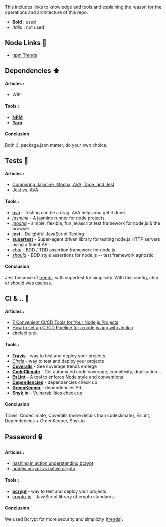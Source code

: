 This includes links to knowledge and tools and explaining the reason for the operations and architecture of this repo.

* **Bold** : used
* _Italic_ : not used

## Node Links :tada:

- [npm Trends](https://www.npmtrends.com)

## Dependencies :arrow_up:

#### Articles :
- WIP

#### Tools :
- **[NPM](https://www.npmjs.comya)**
- **[Yarn](https://yarnpkg.com/en/)**

#### Conclusion
Both :), package.json matter, do your own choice. 

## Tests :rotating_light:

#### Articles :
- [Comparing Jasmine, Mocha, AVA, Tape, and Jest](https://dzone.com/articles/comparing-jasmine-mocha-ava-tape-and-jest)
- [Jest vs. AVA](https://stackshare.io/stackups/ava-vs-jest)

#### Tools :
- _[ava](https://github.com/avajs/ava)_ - Testing can be a drag. AVA helps you get it done.
- _[jasmine](https://github.com/jasmine/jasmine-npm)_ - A jasmine runner for node projects.
- _[mocha](https://github.com/mochajs/mocha)_ - simple, flexible, fun javascript test framework for node.js & the browser
- **[jest](https://github.com/facebook/jest)** - Delightful JavaScript Testing
- **[supertest](https://github.com/visionmedia/supertest)** - Super-agent driven library for testing node.js HTTP servers using a fluent API.
- _[chai](https://github.com/chaijs/chai)_ - BDD / TDD assertion framework for node.js 
- _[should](https://github.com/shouldjs/should.js)_ - BDD style assertions for node.js -- test framework agnostic

#### Conclusion
Jest because of [trends](https://www.npmtrends.com/ava-vs-jasmine-vs-jest-vs-mocha-vs-qunit), with supertest for simplicity. With this config, chai or should was useless. 

## CI & .. :construction_worker: 

#### Articles :
- [7 Convenient CI/CD Tools for Your Node.js Projects](https://nodesource.com/blog/seven-convenient-ci-cd-tools-for-your-node-js-projects/)
- [How to set up CI/CD Pipeline for a node.js app with Jenkin](https://medium.com/@mosheezderman/how-to-set-up-ci-cd-pipeline-for-a-node-js-app-with-jenkins-c51581cc783c)
- [circleci tuto](https://circleci.com/docs/2.0/language-javascript/)

#### Tools :
- **[Travis](https://travis-ci.org)** - way to test and deploy your projects
- _[Circle](https://circleci.com)_ - way to test and deploy your projects
- **[Coveralls](https://coveralls.io)** - See coverage trends emerge
- **[CodeClimate](https://codeclimate.com/dashboard)** - Get automated code coverage, complexity, duplication ..
- **[EsLint](https://eslint.org)** - A tool to enforce Node style and conventions
- **[Dependencies](https://david-dm.org/)** - dependencies check up
- **[GreenKeeper](https://greenkeeper.io)** - dependencies PR
- **[Snyk.io](https://snyk.io)** - Vulnerabilities check up

#### Conclusion
Travis, Codeclimate, Coveralls (more details than codeclimate), EsLint, Dependencies + GreenKeeper, Snyk.io

## Password :lock: 

#### Articles :
- [hashing in action understanding bcrypt](https://auth0.com/blog/hashing-in-action-understanding-bcrypt/)
- [nodejs bcrypt vs native crypto](https://stackoverflow.com/questions/6951867/nodejs-bcrypt-vs-native-crypto)

#### Tools :
- **[bcrypt](hhttps://www.npmjs.com/package/bcrypt)** - way to test and deploy your projects
- [crypto-js](https://github.com/brix/crypto-js) - JavaScript library of crypto standards.

#### Conclusion
We used Bcrypt for more security and simplicity ([trends](https://www.npmtrends.com/bcrypt-vs-crypto-js)).